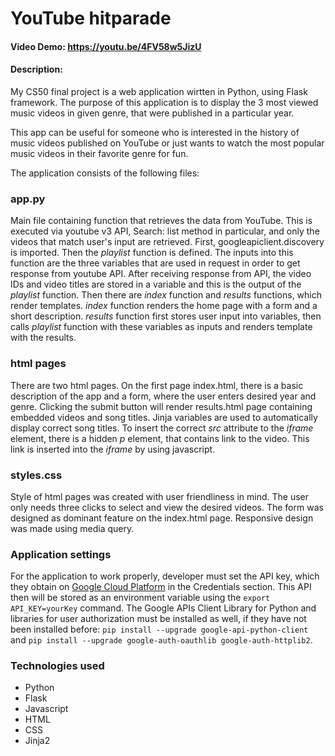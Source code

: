 # YouTube hitparade
#### Video Demo:  <https://youtu.be/4FV58w5JizU>
#### Description:
My CS50 final project is a web application wirtten in Python, using Flask framework. The purpose of this application is to display the 3 most viewed music videos in given genre, that were published in a particular year.

This app can be useful for someone who is interested in the history of music videos published on YouTube or just wants to watch the most popular music videos in their favorite genre for fun.

The application consists of the following files:

### app.py

Main file containing function that retrieves the data from YouTube. This is executed via youtube v3 API, Search: list method in particular, and only the videos that match user's input are retrieved. First,  googleapiclient.discovery is imported. Then the *playlist* function is defined. The inputs into this function are the three variables that are used in request in order to get response from youtube API. After receiving response from API, the video IDs and video titles are stored in a variable and this is the output of the *playlist* function. Then there are *index* function and *results* functions, which render templates. *index* function renders the home page with a form and a short description. *results* function first stores user input into variables, then calls *playlist* function with these variables as inputs and renders template with the results.

### html pages

There are two html pages. On the first page index.html, there is a basic description of the app and a form, where the user enters desired year and genre. Clicking the submit button will render results.html page containing embedded videos and song titles. Jinja variables are used to automatically display correct song titles. To insert the correct *src* attribute to the *iframe* element, there is a hidden *p* element, that contains link to the video. This link is inserted into the *iframe* by using javascript.

### styles.css

Style of html pages was created with user friendliness in mind. The user only needs three clicks to select and view the desired videos. The form was designed as dominant feature on the index.html page. Responsive design was made using media query.

### Application settings

For the application to work properly, developer must set the API key, which they obtain on [Google Cloud Platform](https://console.cloud.google.com/) in the Credentials section.  This API then will be stored as an environment variable using the  `export API_KEY=yourKey` command. The Google APIs Client Library for Python and libraries for user authorization must be installed as well, if they have not been installed before:
`pip install --upgrade google-api-python-client` and `pip install --upgrade google-auth-oauthlib google-auth-httplib2`.

### Technologies used

- Python
- Flask
- Javascript
- HTML
- CSS
- Jinja2


